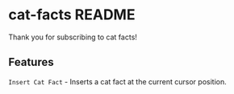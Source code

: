 # cat-facts README

Thank you for subscribing to cat facts!

## Features

`Insert Cat Fact` - Inserts a cat fact at the current cursor position.
